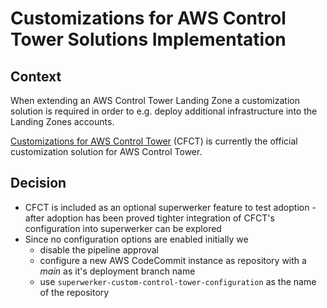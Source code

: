 # Customizations for AWS Control Tower Solutions Implementation

## Context

When extending an AWS Control Tower Landing Zone a customization solution is required in order to e.g. deploy additional infrastructure into the Landing Zones accounts.

[Customizations for AWS Control Tower](https://aws.amazon.com/solutions/implementations/customizations-for-aws-control-tower/) (CFCT) is currently the official customization solution for AWS Control Tower.

## Decision

- CFCT is included as an optional superwerker feature to test adoption - after adoption has been proved tighter integration of CFCT's configuration into superwerker can be explored
- Since no configuration options are enabled initially we
  - disable the pipeline approval
  - configure a new AWS CodeCommit instance as repository with a _main_ as it's deployment branch name
  - use `superwerker-custom-control-tower-configuration` as the name of the repository  
